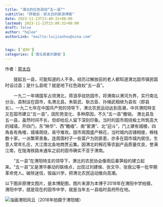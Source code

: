 ```yaml
---
title: "渭北的红色政权“五一县”"
subtitle: "转载自：郭太白的新浪博客"
date: 2023-11-23T23:40:31+08:00
lastmod: 2023-11-23T23:00:31+08:00
draft: false
author: "hqlee"
authorLink: "mailto:luijianhou@sina.com"


tags: [‘史料’]
categories: ['渭北英豪刘建侯']
---
```



作者：[郭太白](http://blog.sina.com.cn/s/blog_99963cff0102xrco.html)

　　提起五一县，可能知道的人不多。经历过解放前的老人都知道渭北固市镇民国时设过县；是什么县呢？就是地下红色政权“五一县”。

　　一九二一年靖国军占领渭北，蒋浪亭驻防固市，将渭南以渭河为界，实行南北分治，县制设在固市，名渭北县。朱联武、耿古臣、孙绳武相继为县佐（即县长）。一九二七年在中国共产党的领导下，渭北农民运动达到高潮，中共渭阳特支又在固市建立“五一县”，因形势变化、多种原因，不久“五一县”撤销。
渭北县及五一县，虽然时间不长，但却给后人留下深刻印象。当时的固市周绕板土所筑高大的城墙，开四门，东“映华”、西“瞻峨”、南“萦渭”、北“迎斗”，门上建有城楼，四角各有角楼，城壕周绕，易守难攻。固市周围盛产棉花，当时城内店铺相接，棉栈数十家，一派繁荣景象。连周围村子一些富户为防匪患，亦多在固市城内居住。生意人常年扎庄，大江南北各地商贾云集。因渭北的棉花等农副产品质量优良，誉满江南，在陇海铁路未通车之前的固市确实不亚于渭南。


　　“五一县”在渭阳特支的领导下，渭北的农民协会像雨后春笋般的建立起来。“五一县”又是渭华暴动的联络点，出现过刘建侯、张文华、张我公等一批早期革命党人。破除迷信，毁庙兴学，把渭北农民运动推向高潮。


以下图非原博文图片，是本博配图，图片来源为本博于2018年在渭阳中学拍摄，渭阳中学，就是现在的固市中学，就是当年五一县临时县府所在地。

![油画渭阳风云（2018年拍摄于渭阳楼）](/images/ljh/ljh020-1.png "油画渭阳风云（2018年拍摄于渭阳楼）")
